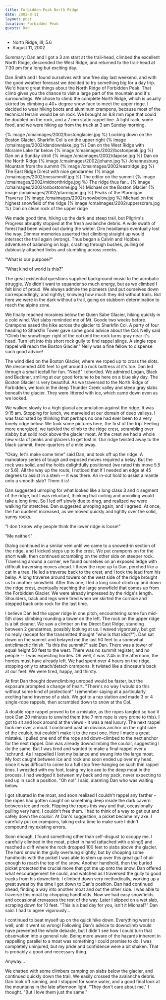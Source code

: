 ```yaml
---
title: Forbidden Peak North Ridge
date: 2002-8-11
layout: post
location: Forbidden Peak
guests: Dan
---
```


* North Ridge, III, 5.6
* August 11, 2002

Summary: Dan and I got a 3 am start at the trail-head, climbed the
excellent North Ridge, descended the West Ridge, and returned to the
trail-head at 7:30 pm for a long but exciting day.


Dan Smith and I found ourselves with one free day last weekend, and with the
good weather forecast we decided to try something big for a day trip. We'd heard
great things about the North Ridge of Forbidden Peak. That climb gives you the
chance to visit a large part of the mountain and it's surroundings. We chose to
climb the complete North Ridge, which is usually skirted by climbing a 40+
degree snow face to meet the upper ridge.  I decided to wear hiking boots and
aluminum crampons, because most of the technical terrain would be on rock. We
brought an 8.8 mm rope that could be doubled on the rock, and a 7 mm static
rappel line. A light rack, some food, and we were hiking up from the truck at 3
am Sunday morning.


{% image /cmaimages/2002/bostonglacier.jpg %}
Looking down on the Boston Glacier. Sharkfin Col is on the upper right
{% image /cmaimages/2002/dandownlake.jpg %}
Dan on the West Ridge with Moraine Lake far below
{% image /cmaimages/2002/bostonpeak.jpg %}
Dan on a Sunday stroll
{% image /cmaimages/2002/dapose.jpg %}
Dan on the North Ridge
{% image /cmaimages/2002/johann.jpg %}
Johannesburg Mountain from the summit
{% image /cmaimages/2002/eastridge.jpg %}
The East Ridge Direct with nice gendarmes
{% image /cmaimages/2002/mesummitf.jpg %}
The editor on the summit
{% image /cmaimages/2002/midnorthridge.jpg %}
The ridge thus far...
{% image /cmaimages/2002/onbostonme.jpg %}
Michael on the Boston Glacier
{% image /cmaimages/2002/ptarmigan.jpg %}
Peaks of the Ptarmigan Traverse
{% image /cmaimages/2002/snowbelow.jpg %}
Michael on the highest snowfield of the ridge
{% image /cmaimages/2002/upperscram.jpg %}
Dan on clean rock of the upper ridge


We made good time, hiking up the dark and steep trail, but Pilgrim's
Progress abruptly stopped at the fresh avalanche debris. A wide swath
of forest had been wiped out during the winter. Dim headlamps
eventually lost the way.  Dimmer memories asserted that climbing
straight up would intersect the trail again (wrong). Thus began a
Calvin and Hobbes adventure of balancing on logs, crashing through
bushes, pulling on dubiously attached limbs and stumbling across
creeks.


"What is our purpose?"


"What kind of world is this?"


The great existential questions supplied background music to the
acrobatic struggle.  We didn't want to squander so much energy, but as
we climbed I felt kind of proud. We always admire the pioneers (and
put ourselves down correspondingly, and rightly), knowing how much
they did without trails. But here we were in the dark without a trail,
going on stubborn determination to reach the alpine zone.


We finally reached moraines below the Quien Sabe Glacier, hiking
quickly in a cold wind.  Wet slabs reminded me of Mt. Goode two weeks
before. Crampons eased the hike across the glacier to Sharkfin Col. A
party of four heading to Sharkfin Tower gave some good advice about
the Col. Nelly said "Climb the snowfinger right of the col until the
rock turns gray near it's head. Turn left into this short rock gully
to find rappel slings. A single rope rappel will reach the Boston
Glacier." Nelly was a fine fellow to dispense such good advice!


The wind died on the Boston Glacier, where we roped up to cross the
slots. We descended 400 feet to get around a rock buttress at it's
toe. Dan led through a small icefall for fun.  "Neat!" I chortled. We
admired Logan, Black and Buckner, smiling at our good fortune to be
here on a blue sky day. The Boston Glacier is very beautiful. As we
traversed to the North Ridge of Forbidden, we took in the deep Thunder
Creek valley and steep gray slabs beneath the glacier. They were
littered with ice, which came down even as we looked.


We walked slowly to a high glacial accumulation against the ridge. It
was 9:15 am. Stopping for lunch, we marveled at our domain of deep
valleys.  I was fascinated by thinking that perhaps no one had ever
been to a very lonely ridge below.  We took some pictures here, the
first of the trip.  Feeling more energized, we tackled the climb to
the ridge crest, scrambling over slabby but solid rock above the
glacier moat.  At the crest we had a whole new vista of peaks and
glaciers to get lost in.  Our ridge twisted away to the black summit,
three-quarters of a mile away.


"Okay, let's make some time" said Dan, and took off up the ridge. A
mandatory series of tough and exposed moves required a belay. But the
rock was solid, and the holds delightfully positioned (we rated this
move 5.5 or 5.6).  All the way up the route, I noticed that if I
needed an edge at 45 degrees to assist in a stem -- it was there. An
in-cut hold to assist a mantle onto a smooth slab? There it is!


Dan suggested unroping for what looked like a long class 3 and 4
segment of the ridge, but I was reluctant, thinking that coiling and
uncoiling would take a long time.  So I led off slowly due to drag,
and realized we were walking for stretches. Dan suggested unroping
again, and I agreed. At once, the fun quotient increased, as we moved
quickly and lightly over the solid, sunny rocks.


"I don't know why people think the lower ridge is loose!" 


"Me neither!" 


Dialog continued in a similar vein until we came to a snowed-in
section of the ridge, and I kicked steps up to the crest. We put
crampons on for the short walk, then continued scrambling on the other
side on steeper rock. Traversing around a corner, we found ourselves
on an exposed ledge with difficult traversing moves ahead. I threw the
rope up to Dan, perched like a cat in a tree. He led a traverse back
to the crest, and I took the lead from his belay. A long traverse
around towers on the west side of the ridge brought us to another
snowfield. After this one, I led a long simul-climb up and down the
ridge crest, eventually reaching the large snowfield that comes up
from the Forbidden Glacier.  We were already impressed by the ridge's
length. Shoulders, back and legs were tired when we skirted the
cornice and stepped back onto rock for the last time.


I believe Dan led the upper ridge in one pitch, encountering some fun
mid-5th class climbing rounding a tower on the left. The rock on the
upper ridge is a bit cleaner.  We saw a climber on the Direct East
Ridge, standing between 2 gendarmes, possibly looking at us. I waved
vigorously, but got no reply (except for the transmitted thought "who
is that idiot?"). Dan sat down on the summit and belayed me the last
50 feet to a somewhat anticlimactic finish. "Is this the summit?" said
Dan. There was a tower of equal height 50 feet to the west. There was
no summit register, and no people -- I was expecting hordes.  Oh well,
it was 2:45 in the afternoon, the hordes must have already left. We
had spent over 4 hours on the ridge, stopping only to attach/detach
crampons. It twisted like a dinosaur's back at our feet. We were
tired, happy, and thirsty.


At first Dan thought downclimbing unroped would be faster, but the
exposure prompted a change of heart. "There's no way I would do this
without some kind of protection!" I remember saying at a particularly
exciting hand traverse of a slab. We got to a rap station and made 3
or 4 single-rope rappels, then scrambled down to snow at the Col.


A double rope rappel proved to be a mistake, as the ropes tangled so
bad it took Dan 20 minutes to unwind them (the 7 mm rope is very prone
to this). I got to sit and look around at the views - it was a real
luxury. The next rappel took me over a moat. I continued past an
obvious anchor on the right side of the couloir, but couldn't make it
to the next one. Here I made a great mistake. I pulled one end of the
rope and down-climbed to the next anchor for the next rappel.  Dan was
already downclimbing the couloir, suggesting I do the same. But I was
tired and wanted to make a final rappel over a 'schrund. As I
rappelled I lost my balance and swung into the large moat. My foot
caught between ice and rock and soon ended up over my head, since it
was difficult to come to a full stop free-hanging on such thin rappel
lines. I wrestled with my foot, losing my ice axe to the deep moat in
the process. I had wedged it between my back and my pack, never
expecting to end up in such a position. "Oh no!" I said, alarming Dan
who was waiting below.


I got situated in the moat, and soon realized I couldn't rappel any
farther - the ropes had gotten caught on something deep inside the
dark cavern between ice and rock. Flipping the ropes this way and
that, occasionally pulling very hard, I couldn't free them.  I had to
think of a way to get out and safely down the couloir. At Dan's
suggestion, a picket became my axe.  I carefully put on crampons,
taking extra time to make sure I didn't compound my existing errors.


Soon enough, I found something other than self-disgust to occupy me. I
carefully climbed in the moat, picket in hand (attached with a sling!)
and reached a cliff where the rock dropped 100 feet to slabs above the
glacier. The hard snow in the gully overhung slightly, but by chopping
some handholds with the picket I was able to stem up over this great
gulf of air enough to reach the top of the snow. Another handhold,
then the buried picket protected the crucial move that got me up onto
the snow. Dan offered what encouragement he could, and watched as I
traversed the gully to good tracks from his downclimb. I climbed down
very methodically, working up a great sweat by the time I got down to
Dan's position. Dan had continued ahead, finding a way into another
moat and out the other side.  I was able to traverse this moat by
chopping handholds. Now we had easy snowfields and occasional
crevasses the rest of the way. Later I slipped on a wet slab, scraping
down for 10 feet. "This is a bad day for you, isn't it Michael?"  Dan
said. I had to agree vigorously...


I continued to beat myself up on the quick hike down. Everything went
so well, until it went so wrong! Following Dan's advice to downclimb
would have prevented the whole debacle, but I didn't see how I could
turn that observation into a general rule. Being more aware of the
hazards inherent in rappelling parallel to a moat was something I
could promise to do.  I was completely uninjured, but my pride and
confidence were a bit shaken. That is probably a good and necessary
thing.


Anyway...


We chatted with some climbers camping on slabs below the glacier, and
continued quickly down the trail. We easily crossed the avalanche
debris. Dan took off running, and I stopped for some water, and a
good final look at the mountains in the late afternoon light.  "They
don't care about me," I thought. "But I love them just the same."



